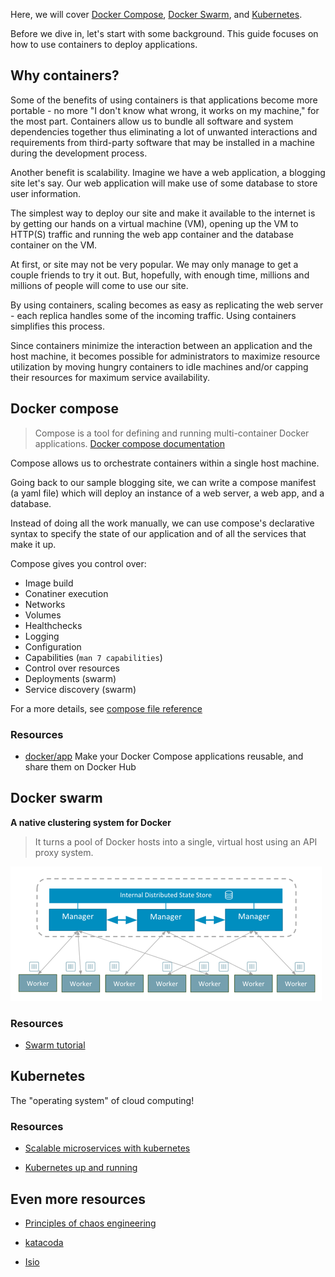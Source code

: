 Here, we will cover [Docker Compose](https://github.com/docker/compose), 
[Docker Swarm](https://github.com/docker/swarm), and 
[Kubernetes](https://github.com/kubernetes/kubernetes).                         
                                                                                
Before we dive in, let's start with some background.
This guide focuses on how to use containers to deploy applications.             

## Why containers?

Some of the benefits of using containers is that applications become more 
portable - no more "I don't know what wrong, it works on my machine," 
for the most part. 
Containers allow us to bundle all software and system dependencies together 
thus eliminating a lot of unwanted interactions and requirements from 
third-party software that may be installed in a machine during the development
process.                                                                        


Another benefit is scalability.
Imagine we have a web application, a blogging site let's say.
Our web application will make use of some database to store user information. 

The simplest way to deploy our site and make it available to the internet is by 
getting our hands on a virtual machine (VM), opening up the VM to HTTP(S) 
traffic and running the web app container and the database container on the VM. 

At first, or site may not be very popular. We may only manage to get a couple
friends to try it out. 
But, hopefully, with enough time, millions and millions of people will come to 
use our site. 

By using containers, scaling becomes as easy as replicating the web server - 
each replica handles some of the incoming traffic. 
Using containers simplifies this process. 

Since containers minimize the interaction between an application and the host 
machine, it becomes possible for administrators to maximize resource utilization
by moving hungry containers to idle machines and/or capping their resources for 
maximum service availability.


## Docker compose

> Compose is a tool for defining and running multi-container Docker
> applications. 
[Docker compose documentation](https://docs.docker.com/compose/)


Compose allows us to orchestrate containers within a single host machine.

Going back to our sample blogging site, we can write a compose manifest 
(a yaml file) which will deploy an instance of a web server, a web app, and a
database.

Instead of doing all the work manually, we can use compose's declarative syntax
to specify the state of our application and of all the services that make it
up.


Compose gives you control over:
* Image build
* Conatiner execution
* Networks
* Volumes
* Healthchecks
* Logging
* Configuration
* Capabilities (`man 7 capabilities`)
* Control over resources
* Deployments (swarm)
* Service discovery (swarm)

For a more details, see 
[compose file reference](https://docs.docker.com/compose/compose-file/)


### Resources

* [docker/app](https://github.com/docker/app) Make your Docker Compose 
  applications reusable, and share them on Docker Hub



## Docker swarm

**A native clustering system for Docker**

> It turns a pool of Docker hosts into a single, virtual host using an API
> proxy system.

![swarm](./img/swarm.png)


### Resources

* [Swarm tutorial](https://docs.docker.com/get-started/part3/)


## Kubernetes

The "operating system" of cloud computing!

### Resources

* [Scalable microservices with kubernetes](https://www.udacity.com/course/scalable-microservices-with-kubernetes--ud615)

* [Kubernetes up and running](http://shop.oreilly.com/product/0636920043874.do)





## Even more resources

* [Principles of chaos engineering](https://principlesofchaos.org/)

* [katacoda](https://www.katacoda.com/)

* [Isio](https://istio.io/docs/concepts/what-is-istio/)
